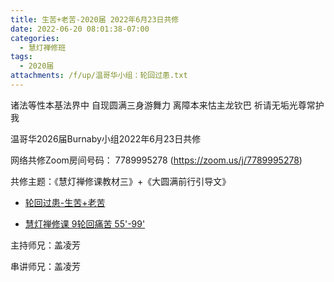 ```yaml
---
title: 生苦+老苦-2020届 2022年6月23日共修
date: 2022-06-20 08:01:38-07:00
categories:
  - 慧灯禅修班
tags:
  - 2020届
attachments: /f/up/温哥华小组：轮回过患.txt
---
```

诸法等性本基法界中 自现圆满三身游舞力 离障本来怙主龙钦巴 祈请无垢光尊常护我

温哥华2026届Burnaby小组2022年6月23日共修

网络共修Zoom房间号码： 7789995278 (<https://zoom.us/j/7789995278>)

共修主题：《慧灯禅修课教材三》+《大圆满前行引导文》

* [轮回过患-生苦+老苦](https://s3.ca-central-1.wasabisys.com/hddata/f.huidengchanxiu.net/hdv/f/up/温哥华小组：轮回过患.txt)

* [慧灯禅修课 9轮回痛苦 55'-99'](https://www.youtube.com/watch?v=ctMXiO8zQPc&list=PLQU9iXcMduTfoo8rKZhj69k-OOas8C1Of&index=10&ab_channel=%E6%85%A7%E7%81%AF%E4%B9%8B%E5%85%89%E7%BD%91%E7%AB%99) 

主持师兄：盖凌芳

串讲师兄：盖凌芳